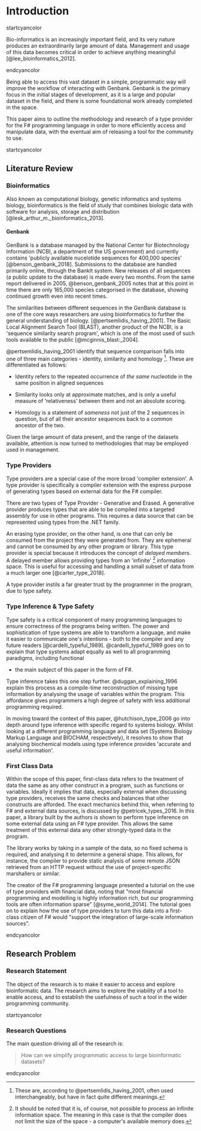 # Introduction

startcyancolor

Bio-informatics is an increasingly important field, and its very nature produces
an extraordinarily large amount of data. Management and usage of this data
becomes critical in order to achieve anything meaningful
[@lee_bioinformatics_2012].

endcyancolor

Being able to access this vast dataset in a simple, programmatic way will
improve the workflow of interacting with Genbank. Genbank is the primary focus
in the initial stages of development, as it is a large and popular dataset in
the field, and there is some foundational work already completed in the space.

This paper aims to outline the methodology and research of a type provider for
the F# programming language in order to more efficiently access and manipulate
data, with the eventual aim of releasing a tool for the community to use.

startcyancolor

## Literature Review

### Bioinformatics

Also known as computational biology, genetic informatics and systems biology,
bioinformatics is the field of study that combines biologic data with software
for analysis, storage and distribution [@lesk_arthur_m._bioinformatics_2013].

#### Genbank

GenBank is a database managed by the National Center for Biotechnology
Information (NCBI, a department of the US government) and currently contains
'publicly available nucelotide sequences for 400,000 species'
[@benson_genbank_2018]. Submissions to the database are handled primarily
online, through the BankIt system. New releases of all sequences (a public
update to the database) is made every two months. From the same report delivered
in 2005, @benson_genbank_2005 notes that at this point in time there are only
165,000 species categorised in the database, showing continued growth even into
recent times.

The similarities between different sequences in the GenBank database is one of
the core ways researchers are using bioinformatics to further the general
understanding of biology. [@pertsemlidis_having_2001]. The Basic Local Alignment
Search Tool (BLAST), another product of the NCBI, is a 'sequence similarity
search program', which is one of the most used of such tools available to the
public [@mcginnis_blast:_2004].

@pertsemlidis_having_2001 identify that sequence comparison falls into one of
three main categories - identity, similarity and homology [^2]. These are
differentiated as follows:

- Identity refers to the repeated occurrence of *the same* nucleotide in the
  same position in aligned sequences

- Similarity looks only at approximate matches, and is only a useful measure of
  'relativeness' between them and not an absolute scoring.

- Homology is a statement of *sameness* not just of the 2 sequences in question,
  but of all their ancestor sequences back to a common ancestor of the two.

[^2]: These are, according to @pertsemlidis_having_2001, often used
interchangeably, but have in fact quite different meanings.

Given the large amount of data present, and the range of the datasets available,
attention is now turned to methodologies that may be employed used in
management.

### Type Providers

Type providers are a special case of the more broad 'compiler extension'. A type
provider is specifically a compiler extension with the express purpose of
generating types based on external data for the F# compiler.

There are two types of Type Provider - Generative and Erased. A generative
provider produces types that are able to be compiled into a targeted assembly
for use in other programs. This requires a data source that can be represented
using types from the .NET family.

An erasing type provider, on the other hand, is one that can only be consumed
from the project they were generated from. They are ephemeral and cannot be
consumed by any other program or library. This type provider is special because
it introduces the concept of *delayed members*. A delayed member allows
providing types from an 'infinite' [^1] information space. This is useful for
accessing and handling a small subset of data from a much larger one
[@carter_type_2018].

[^1]: It should be noted that it is, of course, not possible to process an
infinite information space. The meaning in this case is that the compiler does
not limit the size of the space - a computer's available memory does.

A type provider instils a far greater trust by the programmer in the program,
due to type safety.

### Type Inference & Type Safety

Type safety is a critical component of many programming languages to ensure
correctness of the programs being written.  The power and sophistication of type
systems are able to transform a language, and make it easier to communicate
one's intentions - both to the compiler and any future readers
[@cardelli_typeful_1989]. @cardelli_typeful_1989 goes on to explain that type
systems adapt equally as well to all programming paradigms, including functional
- the main subject of this paper in the form of F#.

Type inference takes this one step further.
@duggan_explaining_1996 explain this process as a compile-time
reconstruction of missing type information by analysing the usage of variables
within the program.  This affordance gives programmers a high degree of safety
with less additional programming required.

In moving toward the context of this paper, @hutchison_type_2006 go into depth
around type inference with specific regard to systems biology. Whilst looking at
a different programming language and data set (Systems Biology Markup Language
and BIOCHAM, respectively), it resolves to show that analysing biochemical
models using type inference provides 'accurate and useful information'.

### First Class Data

Within the scope of this paper, first-class data refers to the treatment of data
the same as any other construct in a program, such as functions or variables.
Ideally it implies that data, especially external when discussing type
providers, receives the same checks and balances that other constructs are
afforded. The exact mechanics behind this, when referring to F# and external
data sources, is discussed by @petricek_types_2016. In this paper, a library
built by the authors is shown to perform type inference on some external data
using an F# type provider. This allows the same treatment of this external data
any other strongly-typed data in the program.

The library works by taking in a sample of the data, so no fixed schema is
required, and analysing it to determine a general shape. This allows, for
instance, the compiler to provide static analysis of some remote JSON retrieved
from an HTTP request without the use of project-specific marshallers or similar.

The creator of the F# programming language presented a tutorial on the use of
type providers with financial data, noting that "most financial programming and
modelling is highly information rich, but our programming tools are often
information sparse" [@syme_world_2014]. The tutorial goes on to explain how the
use of type providers to turn this data into a first-class citizen of F# would
"support the integration of large-scale information
sources".

endcyancolor

## Research Problem

### Research Statement

The object of the research is to make it easier to access and explore
bioinformatic data. The research aims to explore the viability of a tool to
enable access, and to establish the usefulness of such a tool in the wider
programming community.

startcyancolor

### Research Questions

The main question driving all of the research is:

> How can we simplify programmatic access to large bioinformatic datasets?

endcyancolor
